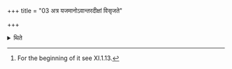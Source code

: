 +++
title = "03 अत्र यजमानोऽवान्तरदीक्षां विसृजते"

+++

<details><summary>थिते</summary>

3. The sacrificer relinquishes the intermediary consecration,[^1]  

[^1]: For the beginning of it see XI.1.13.  
</details>
